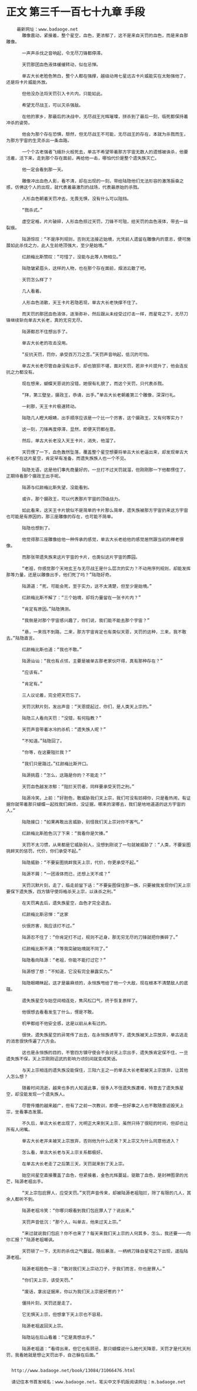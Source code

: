 # 正文 第三千一百七十九章 手段
        最新网址：www.badaoge.net
          雕像震动，紧接着，整个星空，血色，更浓郁了，这不是来自天罚的血色，而是来自那雕像。
      
          一声声杀伐之音响起，令无尽刀锋都停滞。
      
          天罚那团血色液体缓缓转动，似在忌惮。
      
          单古大长老脸色煞白，整个人都在强撑，越级动用七星远古卡片威能实在太勉强他了，还是将卡片威能外放。
      
          但他没办法将天罚引入卡片内，只能如此。
      
          希望无尽战王，可以灭杀强敌。
      
          在他的家乡，那最后的决战中，无尽战王光辉璀璨，拼杀到了最后一刻，临死都保持着冲杀的姿势。
      
          他会为那个存在恐惧，颓然，但无尽战王不可能，无尽战王的存在，本就为杀戮而生，为那方宇宙的生灵杀出一条血路。
      
          一个个古老强者飞蛾扑火般死去，单古不希望带着那方宇宙无数人的遗憾被诛杀，他要活着，活下来，走到那个存在面前，再给他一击，哪怕代价是整个遗失族灭亡。
      
          他一定会看到那一天。
      
          雕像冲出血色人影，看不清，却在出现的一刻，带给陆隐他们无法形容的激荡振奋之感，仿佛这个人的出现，就代表着最激烈的战场，代表最原始的杀戮。
      
          人形血色朝着天罚冲去，无畏无惧，没有什么可以阻挡。
      
          “戮杀式。”
      
          虚空定格，片片破碎，人形血色掠过天罚，刀锋不可阻，给天罚的血色液体，带去一丝裂痕。
      
          陆源惊叹：“不是序列规则，否则无法接近始境，光凭前人遗留在雕像内的意志，便可施展如此杀伐之力，此人生前绝顶强大，至少是始境。”
      
          红颜梅比斯赞叹：“可惜了，没能与此等人物相见。”
      
          陆隐皱紧眉头，这样的人物，也在那个存在面前，烟消云散了吧。
      
          天罚怎么样了？
      
          几人看着。
      
          人形血色消散，天王卡片若隐若现，单古大长老快撑不住了。
      
          而天罚的那团血色液体，逐渐弥补，然后跟从未经受过打击一样，而星穹之下，无尽刀锋继续斩向单古大长老，真的无穷无尽。
      
          陆源都忍不住想出手了。
      
          单古大长老的攻击没用。
      
          “反抗天罚，罚你，承受百万刀之苦。”天罚声音响起，低沉的可怕。
      
          单古大长老尽管自身没有出手，却也狼狈不堪，面对天罚，若非卡片提升了，他会连反抗之力都没有。
      
          现在想来，蝴蝶天恩说的没错，她很有礼貌了，而这个天罚，只代表杀戮。
      
          “拜，第三壁垒，摄政王，恭请，出手。”单古大长老朝着第三个雕像，深深行礼。
      
          一刹那，天王卡片极速转动。
      
          陆隐几人瞪大眼睛，出手顺序应该是一个比一个厉害，这个摄政王，又有何等实力？
      
          这一刻，刀锋再度停滞，显然，即便天罚都在意。
      
          然后，单古大长老没入天王卡片，消失，他溜了。
      
          天罚愣了一下，血色轰然坠落，覆盖整个星空想要将单古大长老逼出来，却发现单古大长老不在这片星空，肯定早有准备，而遗失族族人也一个不见。
      
          陆隐无语，这是他们事先商量好的，一旦打不过天罚就溜，但刚刚那一下他都愣住了，正期待看那个摄政王出手呢。
      
          陆源与红颜梅比斯失望，没能看到。
      
          或许，那个摄政王，可以代表那片宇宙的顶级战力。
      
          如此看来，这天王卡片貌似不是简单的卡片那么简单，遗失族被那方宇宙扔来这方宇宙也可能是有原因的，那三座雕像的存在，也可能不简单。
      
          陆隐也想到了。
      
          他觉得那三座雕像给他一种传承的感觉，单古大长老给他的感觉居然跟当初的禅老很像。
      
          而那张带遗失族来这片宇宙的卡片，也类似这片宇宙的葬园。
      
          “老祖，你感觉那个天地玄王与无尽战王是什么层次的实力？不动用序列规则，却能发挥那等力量，还是以雕像出手，他们死了吗？”陆隐好奇。
      
          陆源道：“死，可能会死，至于实力，这不太清楚，但至少是始境。”
      
          红颜梅比斯不解了：“三个始境，却将力量留在一张卡片内？”
      
          “肯定有原因。”陆隐猜测。
      
          “我倒是对那个宇宙感兴趣了，你们说，我们能不能去那个宇宙？”
      
          “悬，一来找不到路，二来，那方宇宙肯定也有类似天恩，天罚的这种，三来，我不敢去。”陆隐直言。
      
          红颜梅比斯也道：“我也不敢。”
      
          陆源讪讪：“我也有点怵，主要是被单古那老家伙吓得，真有那种存在？”
      
          “应该有。”
      
          “肯定有。”
      
          三人议论着，完全把天罚忘了。
      
          天罚沉默片刻，发出声音：“天恩提起过，你们，是人类天上宗的。”
      
          陆隐三人看向天罚：“没错，有何指教？”
      
          天罚声音带着冰冷的杀机：“遗失族人呢？”
      
          “不知道。”陆隐回了。
      
          “你等，在这要阻拦我？”
      
          “我们只是路过。”红颜梅比斯开口。
      
          陆源挑眉：“怎么，这路是你的？不能走？”
      
          天罚血色越发浓郁：“阻拦天罚者，同样要承受天罚之刑。”
      
          陆源冷笑，上前：“好胆色，敢威胁我们天上宗，我们可没有妨碍你，只是看热闹，有证据你就带着那只蝴蝶一起找我们麻烦，没证据，哪来的滚哪去，我们是地地道道的这方宇宙的人。”
      
          陆隐接口：“如果再敢出言威胁，别怪我们天上宗对你不客气。”
      
          红颜梅比斯脸色沉了下来：“我看你是欠揍。”
      
          天罚不太习惯，从来都是它威胁别人，没想到刚说了一句就被威胁了：“人类，不要妄图挑衅天的惩罚，代价，你们承受不起。”
      
          陆隐威胁：“不要妄图挑衅我天上宗，代价，你更承受不起。”
      
          陆源不屑：“一团液体而已，还想上天不成？”
      
          天罚沉默片刻，走了，临走前留下话：“不要妄图保住那一族，只要被我发现你们天上宗要保下遗失族，四方镇守使将格杀天上宗，以诛杀之刑。”
      
          在天罚离去后，遗失族星空，血色才完全退去。
      
          红颜梅比斯忌惮：“这家
      
          伙很厉害，我应该打不过。”
      
          陆源忍不住了：“你肯定打不过，规则不近身，那无穷无尽的刀锋就把你撕碎了。”
      
          红颜梅比斯不满：“等我突破始境就不同了。”
      
          陆隐看向陆源：“老祖，你能不能打过它？”
      
          陆源想了想：“不知道，它没有完全暴露实力。”
      
          陆隐眼睛眯起，这才是最麻烦的，永恒族甩给了他一个大敌，现在根本不清楚敌人的底蕴。
      
          遗失族星空与始空间相连处，焦风松口气，终于恢复原样了。
      
          他很想去看看发生了什么，愣是不敢。
      
          机甲都给不他安全感，这是以前从未有过的。
      
          很快，遗失族星空的异常传了出去，在永恒族诱导下，遗失族被天上宗放弃，单古逃走的消息很快传遍了六方会。
      
          这也是永恒族的目的，不管四方镇守使会不会对天上宗出手，遗失族肯定保不住，一旦遗失族不保，天上宗刚刚诏武的影响力顷刻间就变成笑话。
      
          与天上宗相连的遗失族没能保住，三阳六主之一的单古大长老都被天上宗放弃，让其他人怎么想？
      
          随着时间流逝，越来也多的人知道此事，很多人不信遗失族遭难，特意去了遗失族星空，却没能发现一个遗失族人。
      
          尽管传播的越来越广，但有了之前一次教训，即便一些好事之人也不敢随意诋毁天上宗，坐看事态发展。
      
          不久后，单古大长老出现了，光明正大来到天上宗，虽然只待了很短的时间，但却也让所有人闭嘴。
      
          单古大长老并未被天上宗放弃，否则他为什么还来？天上宗又为什么同意他进入？
      
          怎么看，单古大长老与天上宗关系都极好。
      
          在单古大长老走了之后第三天，天罚就来到了天上宗。
      
          始空间星空直接覆盖了血色，但紧接着，金色光辉蔓延，驱散了血色，是封神图录的光芒，陆源老祖出手。
      
          “天上宗包庇罪人，应受天罚。”天罚声音传来，却被陆源老祖阻拦，除了有限的几人，其余人都听不到。
      
          陆源老祖冷笑：“你哪只眼看到我们包庇罪人了？说出来。”
      
          天罚声音低沉：“那个人，叫单古，他来过天上宗。”
      
          “来过就说我们包庇？你不也来了？每天来我们天上宗的人何其多，怎么，我还要一一向你汇报？”陆源老祖嘲讽。
      
          天罚顿了一下，无形的杀伐之气蔓延，随后暴涨，一柄柄刀锋自星穹之下出现，遥指陆源老祖。
      
          陆源老祖脸色一凛：“敢对我们天上宗动刀子，于我们而言，你也是罪人。”
      
          “你们天上宗，该受天罚。”
      
          “废话，拿出证据来，你以为我们天上宗是好惹的？”
      
          僵持片刻，天罚还是走了。
      
          它无惧天上宗，但想拿下天上宗也不容易。
      
          陆源老祖返回天上宗。
      
          陆隐站在后山看着：“它是真想出手。”
      
          陆源老祖道：“看得出来，但它也有顾忌，那只蝴蝶说什么她代天降恩，天罚才是代天刑罚，我看她就是想让天罚出手，自己躲在后面。”
      
      
      http://www.badaoge.net/book/13084/31066476.html
      
      请记住本书首发域名：www.badaoge.net。笔尖中文手机版阅读网址：m.badaoge.net